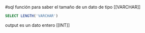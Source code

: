 #sql 
función para saber el tamaño de un dato de tipo [[VARCHAR]] 
```sql
SELECT LENGTH('VARCHAR')
```
output es un dato entero [[INT]]